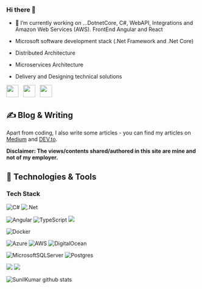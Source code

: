 ### Hi there 👋
- 🔭 I’m currently working on ...DotnetCore, C#, WebAPI, Integrations and Amazon Web Services (AWS). FrontEnd Angular and React

- Microsoft software development stack (.Net Framework and .Net Core)
- Distributed Architecture
- Microservices Architecture
- Delivery and Designing technical solutions

<a href="https://www.linkedin.com/in/sunil-kumar-boda"><img src="https://cdn.jsdelivr.net/npm/simple-icons@v3/icons/linkedin.svg" width="32px" /></a> &nbsp; <a href="https://medium.com/@sunil-kumar-60226"><img src="https://cdn.jsdelivr.net/npm/simple-icons@v3/icons/medium.svg" width="32px" /></a> &nbsp; <a href="mailto:sunilkumar.medium@gmail.com"><img src="https://cdn.jsdelivr.net/npm/simple-icons@v3/icons/gmail.svg" width="32px" /></a>

## &#x270d; Blog & Writing

Apart from coding, I also write some articles - you can find my articles on [Medium](https://sunil-kumar-60226.medium.com/) and [DEV.to](https://dev.to/sunilkumarmedium).

**Disclaimer: The views/contents shared/authored in this site are mine and not of my employer.**

## 🔧 Technologies & Tools
### Tech Stack
![C#](https://img.shields.io/badge/c%23-%23239120.svg?style=for-the-badge&logo=c-sharp&logoColor=white)
![.Net](https://img.shields.io/badge/.NET-5C2D91?style=for-the-badge&logo=.net&logoColor=white)

![Angular](https://img.shields.io/badge/angular-%23DD0031.svg?style=for-the-badge&logo=angular&logoColor=white)
![TypeScript](https://img.shields.io/badge/typescript-%23007ACC.svg?style=for-the-badge&logo=typescript&logoColor=white)
![](https://img.shields.io/badge/Code-react-informational?style=flat&logo=react&logoColor=white&color=2bbc8a)

![Docker](https://img.shields.io/badge/docker-%230db7ed.svg?style=for-the-badge&logo=docker&logoColor=white)

![Azure](https://img.shields.io/badge/azure-%230072C6.svg?style=for-the-badge&logo=microsoftazure&logoColor=white)
![AWS](https://img.shields.io/badge/AWS-%23FF9900.svg?style=for-the-badge&logo=amazon-aws&logoColor=white)
![DigitalOcean](https://img.shields.io/badge/DigitalOcean-%230167ff.svg?style=for-the-badge&logo=digitalOcean&logoColor=white)

![MicrosoftSQLServer](https://img.shields.io/badge/Microsoft%20SQL%20Sever-CC2927?style=for-the-badge&logo=microsoft%20sql%20server&logoColor=white)
![Postgres](https://img.shields.io/badge/postgres-%23316192.svg?style=for-the-badge&logo=postgresql&logoColor=white)

![](https://img.shields.io/badge/Tools-Kubernetes-informational?style=flat&logo=kubernetes&logoColor=white&color=2bbc8a)
![](https://img.shields.io/badge/Tools-jenkins-informational?style=flat&logo=jenkins&logoColor=white&color=2bbc8a)


![SunilKumar github stats](https://github-readme-stats.vercel.app/api?username=sunilkumarmedium&show_icons=true&theme=radical)
<!--
**sunilkumarmedium/sunilkumarmedium** is a ✨ _special_ ✨ repository because its `README.md` (this file) appears on your GitHub profile.

Here are some ideas to get you started:

- 🔭 I’m currently working on ...
- 🌱 I’m currently learning ...
- 👯 I’m looking to collaborate on ...
- 🤔 I’m looking for help with ...
- 💬 Ask me about ...
- 📫 How to reach me: ...
- 😄 Pronouns: ...
- ⚡ Fun fact: ...
-->
